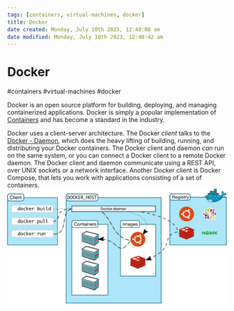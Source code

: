 ```yaml
---
tags: [containers, virtual-machines, docker]
title: Docker
date created: Monday, July 10th 2023, 12:40:08 am
date modified: Monday, July 10th 2023, 12:40:42 am
---
```

# Docker
#containers #virtual-machines #docker


Docker is an open source platform for building, deploying, and managing containerized applications. Docker is simply a popular implementation of [Containers](Microservice%20Architecture/Docker/Containers.md) and has become a standard in the industry.

Docker uses a client-server architecture. The Docker _client_ talks to the [Docker - Daemon](Microservice%20Architecture/Docker/Docker%20-%20Daemon.md), which does the heavy lifting of building, running, and distributing your Docker containers. The Docker client and daemon _can_ run on the same system, or you can connect a Docker client to a remote Docker daemon. The Docker client and daemon communicate using a REST API, over UNIX sockets or a network interface. Another Docker client is Docker Compose, that lets you work with applications consisting of a set of containers.
![Pasted image 20221017160401](Attachments/Pasted%20image%2020221017160401.png)